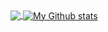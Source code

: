 <a href="https://github.com/anuraghazra/github-readme-stats">
  <img align="center" src="https://github-readme-stats.vercel.app/api?username=mdawsonuk&count_private=true&show_icons=true&theme=dark&line_height=27" />
</a>
<a href="https://github.com/anuraghazra/github-readme-stats">
  <img align="center" src="https://github-readme-stats.vercel.app/api/top-langs/?username=mdawsonuk&theme=dark&hide=CSS,Batchfile,HTML,Shell" alt="My Github stats" />
</a>
